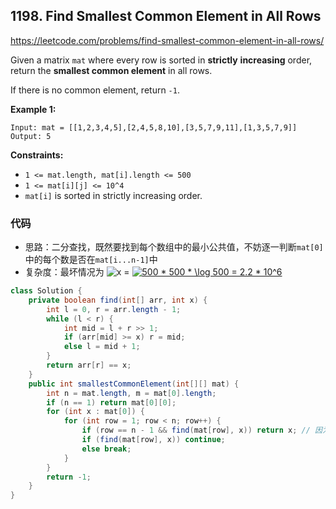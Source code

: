 ## 1198. Find Smallest Common Element in All Rows

https://leetcode.com/problems/find-smallest-common-element-in-all-rows/

Given a matrix `mat` where every row is sorted in **strictly** **increasing** order, return the **smallest common element** in all rows.

If there is no common element, return `-1`.

 

**Example 1:**

```
Input: mat = [[1,2,3,4,5],[2,4,5,8,10],[3,5,7,9,11],[1,3,5,7,9]]
Output: 5
```

 

**Constraints:**

- `1 <= mat.length, mat[i].length <= 500`
- `1 <= mat[i][j] <= 10^4`
- `mat[i]` is sorted in strictly increasing order.

### 代码

- 思路：二分查找，既然要找到每个数组中的最小公共值，不妨逐一判断`mat[0]`中的每个数是否在`mat[i...n-1]`中
- 复杂度：最坏情况为  ![x](https://render.githubusercontent.com/render/math?math=$O(n^2\log{n})$) = <a href="https://www.codecogs.com/eqnedit.php?latex=500&space;*&space;500&space;*&space;\log&space;500&space;=&space;2.2&space;*&space;10^6" target="_blank"><img src="https://latex.codecogs.com/gif.latex?500&space;*&space;500&space;*&space;\log&space;500&space;=&space;2.2&space;*&space;10^6" title="500 * 500 * \log 500 = 2.2 * 10^6" /></a>

```java
class Solution {
    private boolean find(int[] arr, int x) {
        int l = 0, r = arr.length - 1;
        while (l < r) {
            int mid = l + r >> 1;
            if (arr[mid] >= x) r = mid;
            else l = mid + 1;
        }
        return arr[r] == x;
    }
    public int smallestCommonElement(int[][] mat) {
        int n = mat.length, m = mat[0].length;
        if (n == 1) return mat[0][0];
        for (int x : mat[0]) {
            for (int row = 1; row < n; row++) {
                if (row == n - 1 && find(mat[row], x)) return x; // 因为mat[0]是正序的，x就是要找的答案. 
                if (find(mat[row], x)) continue;
                else break;
            }
        }
        return -1;
    }
}
```